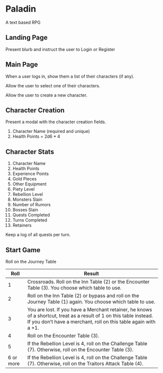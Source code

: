 # Paladin
A text based RPG

## Landing Page

Present blurb and instruct the user to Login or Register

## Main Page

When a user logs in, show them a list of their characters (if any).

Allow the user to select one of their characters.

Allow the user to create a new character.

## Character Creation

Present a modal with the character creation fields.

1. Character Name (required and unique)
2. Health Points = 2d6 * 4

## Character Stats

1. Character Name
2. Health Points
3. Experience Points
4. Gold Pieces
5. Other Equipment
6. Piety Level
7. Rebellion Level
8. Monsters Slain
9. Number of Rumors
10. Bosses Slain
11. Quests Completed
12. Turns Completed
13. Retainers

Keep a log of all quests per turn.

## Start Game

Roll on the Journey Table

Roll | Result
---|---
1 | Crossroads. Roll on the Inn Table (2) or the Encounter Table (3). You choose which table to use.
2 | Roll on the Inn Table (2) or bypass and roll on the Journey Table (1) again. You choose which table to use.
3 | You are lost. If you have a Merchant retainer, he knows of a shortcut, treat as a result of 1 on this table instead. If you don’t have a merchant, roll on this table again with a +1.
4 | Roll on the Encounter Table (3).
5 | If the Rebellion Level is 4, roll on the Challenge Table (7). Otherwise, roll on the Encounter Table (3).
6 or more | If the Rebellion Level is 4, roll on the Challenge Table (7). Otherwise, roll on the Traitors Attack Table (4).



